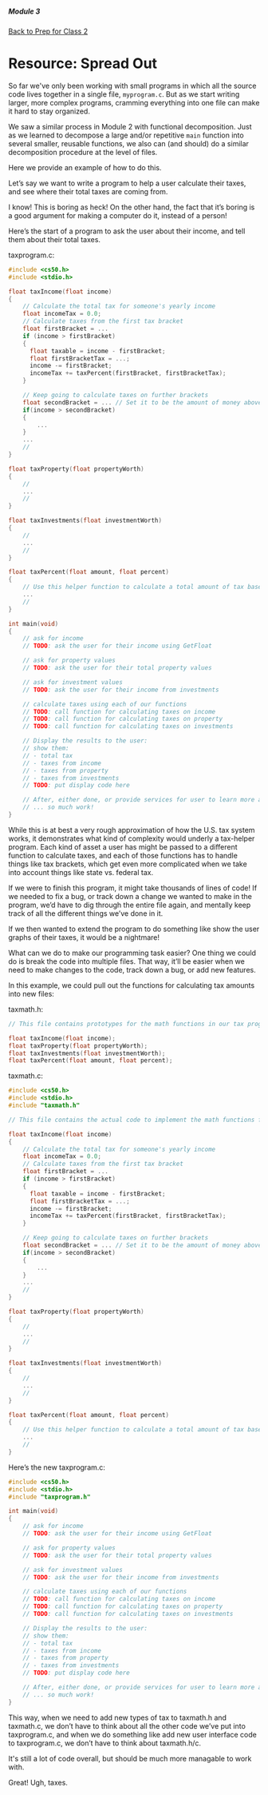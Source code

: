 ##### Module 3
[Back to Prep for Class 2](../../class2-prep)

# Resource: Spread Out

So far we've only been working with small programs in which all the source code lives together in a single file, 
`myprogram.c`. But as we start writing larger, more complex programs, cramming everything into one file can make
it hard to stay organized. 

We saw a similar process in Module 2 with functional decomposition. Just as we learned to decompose a 
large and/or repetitive `main` function into several smaller, reusable functions, we also can (and should) do a similar decomposition procedure at the level of files. 

Here we provide an example of how to do this.

Let’s say we want to write a program to help a user calculate their taxes, and see where their total taxes are coming from.

I know! This is boring as heck! On the other hand, the fact that it’s boring is a good argument for making a computer do it, instead of a person!

Here’s the start of a program to ask the user about their income, and tell them about their total taxes.

taxprogram.c:
```c
#include <cs50.h>
#include <stdio.h>

float taxIncome(float income)
{
    // Calculate the total tax for someone's yearly income
    float incomeTax = 0.0;
    // Calculate taxes from the first tax bracket
    float firstBracket = ...
    if (income > firstBracket)
    {
      float taxable = income - firstBracket;
      float firstBracketTax = ...;
      income -= firstBracket;
      incomeTax += taxPercent(firstBracket, firstBracketTax);
    }

    // Keep going to calculate taxes on further brackets
    float secondBracket = ... // Set it to be the amount of money above the first bracket
    if(income > secondBracket)
    {
        ...
    }
    ...
    //
}

float taxProperty(float propertyWorth)
{
    //
    ...
    //
}

float taxInvestments(float investmentWorth)
{
    //
    ...
    //
}

float taxPercent(float amount, float percent)
{
    // Use this helper function to calculate a total amount of tax based on a percent and the amount to tax at that percent
    ...
    //
}

int main(void)
{
    // ask for income
    // TODO: ask the user for their income using GetFloat

    // ask for property values
    // TODO: ask the user for their total property values

    // ask for investment values
    // TODO: ask the user for their income from investments

    // calculate taxes using each of our functions
    // TODO: call function for calculating taxes on income
    // TODO: call function for calculating taxes on property
    // TODO: call function for calculating taxes on investments

    // Display the results to the user:
    // show them:
    // - total tax
    // - taxes from income
    // - taxes from property
    // - taxes from investments
    // TODO: put display code here

    // After, either done, or provide services for user to learn more about their taxes
    // ... so much work!
}
```

While this is at best a very rough approximation of how the U.S. tax system works, it demonstrates what kind of complexity would underly a tax-helper program.  Each kind of asset a user has might be passed to a different function to calculate taxes, and each of those functions has to handle things like tax brackets, which get even more complicated when we take into account things like state vs. federal tax.

If we were to finish this program, it might take thousands of lines of code!  If we needed to fix a bug, or track down a change we wanted to make in the program, we’d have to dig through the entire file again, and mentally keep track of all the different things we’ve done in it.

If we then wanted to extend the program to do something like show the user graphs of their taxes, it would be a nightmare!

What can we do to make our programming task easier? One thing we could do is break the code into multiple files.  That way, it’ll be easier when we need to make changes to the code, track down a bug, or add new features.

In this example, we could pull out the functions for calculating tax amounts into new files:

taxmath.h:
```c
// This file contains prototypes for the math functions in our tax program

float taxIncome(float income);
float taxProperty(float propertyWorth);
float taxInvestments(float investmentWorth);
float taxPercent(float amount, float percent);
```

taxmath.c:
```c
#include <cs50.h>
#include <stdio.h>
#include "taxmath.h"

// This file contains the actual code to implement the math functions for our tax program

float taxIncome(float income)
{
    // Calculate the total tax for someone's yearly income
    float incomeTax = 0.0;
    // Calculate taxes from the first tax bracket
    float firstBracket = ...
    if (income > firstBracket)
    {
      float taxable = income - firstBracket;
      float firstBracketTax = ...;
      income -= firstBracket;
      incomeTax += taxPercent(firstBracket, firstBracketTax);
    }

    // Keep going to calculate taxes on further brackets
    float secondBracket = ... // Set it to be the amount of money above the first bracket
    if(income > secondBracket)
    {
        ...
    }
    ...
    //
}

float taxProperty(float propertyWorth)
{
    //
    ...
    //
}

float taxInvestments(float investmentWorth)
{
    //
    ...
    //
}

float taxPercent(float amount, float percent)
{
    // Use this helper function to calculate a total amount of tax based on a percent and the amount to tax at that percent
    ...
    //
}
```

Here’s the new taxprogram.c:
```c
#include <cs50.h>
#include <stdio.h>
#include "taxprogram.h"

int main(void)
{
    // ask for income
    // TODO: ask the user for their income using GetFloat

    // ask for property values
    // TODO: ask the user for their total property values

    // ask for investment values
    // TODO: ask the user for their income from investments

    // calculate taxes using each of our functions
    // TODO: call function for calculating taxes on income
    // TODO: call function for calculating taxes on property
    // TODO: call function for calculating taxes on investments

    // Display the results to the user:
    // show them:
    // - total tax
    // - taxes from income
    // - taxes from property
    // - taxes from investments
    // TODO: put display code here

    // After, either done, or provide services for user to learn more about their taxes
    // ... so much work!
}
```

This way, when we need to add new types of tax to taxmath.h and taxmath.c, we don’t have to think about all the other code we’ve put into taxprogram.c, and when we do something like add new user interface code to taxprogram.c, we don’t have to think about taxmath.h/c.

It's still a lot of code overall, but should be much more managable to work with.

Great!  Ugh, taxes.
